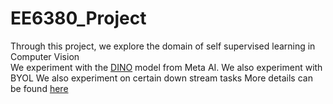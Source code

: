 ﻿# EE6380_Project
 Through this project, we explore the domain of self supervised learning in Computer Vision </br>
 We experiment with the [DINO](https://ai.meta.com/blog/dino-paws-computer-vision-with-self-supervised-transformers-and-10x-more-efficient-training/) model from Meta AI. We also experiment with BYOL
 We also experiment on certain down stream tasks
 More details can be found [here](https://github.com/AtharvRN/EE6380_Project/edit/main/MTR_DL.pdf)
